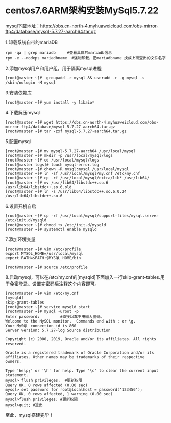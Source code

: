 # **centos7.6ARM架构安装MySql5.7.22**

mysql下载地址：https://obs.cn-north-4.myhuaweicloud.com/obs-mirror-ftp4/database/mysql-5.7.27-aarch64.tar.gz

1.卸载系统自带的mariaDB

```
rpm -qa | grep mariadb     #查看具体的mariadb信息
rpm -e --nodeps mariadbname  #强制卸载，把mariadbname 换成上面查出的文件名字
```

2.添加mysql用户和用户组，用于隔离mysql进程

```
[root@master ~]#  groupadd -r mysql && useradd -r -g mysql -s /sbin/nologin -M mysql
```

3.安装依赖库

```
[root@master ~]# yum install -y libaio*
```

4.下载解压mysql

```
[root@master ~]# wget https://obs.cn-north-4.myhuaweicloud.com/obs-mirror-ftp4/database/mysql-5.7.27-aarch64.tar.gz
[root@master ~]# tar -zxf mysql-5.7.27-aarch64.tar.gz
```

5.配置mysql

```
[root@master ~]# mv mysql-5.7.27-aarch64 /usr/local/mysql
[root@master ~]# mkdir -p /usr/local/mysql/logs
[root@master ~]# cd /usr/local/mysql/logs
[root@master logs]# touch mysql-error.log
[root@master ~]# chown -R mysql:mysql /usr/local/mysql
[root@master ~]# ln -sf /usr/local/mysql/my.cnf /etc/my.cnf
[root@master ~]# cp -rf /usr/local/mysql/extra/lib* /usr/lib64/
[root@master ~]# mv /usr/lib64/libstdc++.so.6 /usr/lib64/libstdc++.so.6.old
[root@master ~]# ln -s /usr/lib64/libstdc++.so.6.0.24 /usr/lib64/libstdc++.so.6
```

6.设置开机自启

```
[root@master ~]# cp -rf /usr/local/mysql/support-files/mysql.server /etc/init.d/mysqld
[root@master ~]# chmod +x /etc/init.d/mysqld
[root@master ~]# systemctl enable mysqld
```

7.添加环境变量

```
[root@master ~]# vim /etc/profile
export MYSQL_HOME=/usr/local/mysql
export PATH=$PATH:$MYSQL_HOME/bin

[root@master ~]# source /etc/profile
```

8.启动mysql，可以在/etc/my.cnf的[mysqld]下面加入一行skip-grant-tables.用于免密登录。设置完密码后注释这个内容即可。

```
[root@master ~]# vim /etc/my.cnf
[mysqld]
skip-grant-tables
[root@master ~]# service mysqld start
[root@master ~]# mysql -uroot -p
Enter password: 		#直接回车不用输入密码。
Welcome to the MySQL monitor.  Commands end with ; or \g.
Your MySQL connection id is 860
Server version: 5.7.27-log Source distribution

Copyright (c) 2000, 2019, Oracle and/or its affiliates. All rights reserved.

Oracle is a registered trademark of Oracle Corporation and/or its
affiliates. Other names may be trademarks of their respective
owners.

Type 'help;' or '\h' for help. Type '\c' to clear the current input statement.
mysql> flush privileges;  #更新权限
Query OK, 0 rows affected (0.00 sec)
mysql> set password for root@localhost = password('123456'); 
Query OK, 0 rows affected, 1 warning (0.00 sec)
mysql>flush privileges; #更新权限
mysql>quit; #退出

```

至此，mysql搭建完毕！